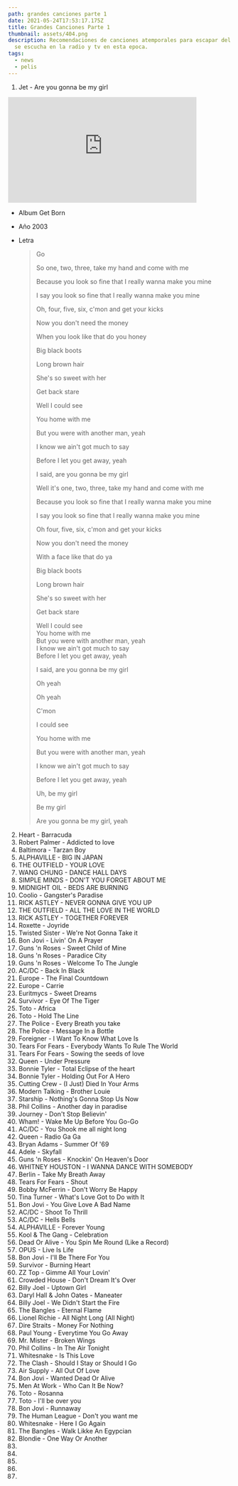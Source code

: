 ```yaml
---
path: grandes canciones parte 1
date: 2021-05-24T17:53:17.175Z
title: Grandes Canciones Parte 1
thumbnail: assets/404.png
description: Recomendaciones de canciones atemporales para escapar del ruido que
  se escucha en la radio y tv en esta epoca.
tags:
  - news
  - pelis
---
```

1. Jet - Are you gonna be my girl 

<iframe style="margin: 0 auto; display:block width: 424px, height:238px" width="424" height="238" src="https://www.youtube.com/embed/tuK6n2Lkza0" frameborder="0" allow="accelerometer; autoplay; encrypted-media; gyroscope; picture-in-picture" allowfullscreen></iframe>

* Album Get Born
* Año 2003
* Letra

  > Go
  >
  > So one, two, three, take my hand and come with me
  >
  > Because you look so fine that I really wanna make you mine
  >
  > I say you look so fine that I really wanna make you mine
  >
  > Oh, four, five, six, c'mon and get your kicks
  >
  > Now you don't need the money
  >
  > When you look like that do you honey
  >
  >
  > Big black boots
  >
  > Long brown hair
  >
  > She's so sweet with her
  > 
  > Get back stare
  >
  > Well I could see
  >
  > You home with me
  >
  > But you were with another man, yeah
  >
  > I know we ain't got much to say
  > 
  > Before I let you get away, yeah
  >
  > I said, are you gonna be my girl
  >
  > Well it's one, two, three, take my hand and come with me
  >
  > Because you look so fine that I really wanna make you mine
  >
  > I say you look so fine that I really wanna make you mine
  >
  > Oh four, five, six, c'mon and get your kicks
  >
  > Now you don't need the money
  >
  > With a face like that do ya
  >
  > Big black boots
  >
  > Long brown hair
  >
  > She's so sweet with her
  >
  > Get back stare
  >
  >
  > Well I could see\
  > You home with me\
  > But you were with another man, yeah\
  > I know we ain't got much to say\
  > Before I let you get away, yeah
  >
  > I said, are you gonna be my girl
  >
  > Oh yeah
  >
  > Oh yeah
  >
  > C'mon
  >
  > I could see
  >
  > You home with me
  >
  > But you were with another man, yeah
  >
  > I know we ain't got much to say
  >
  > Before I let you get away, yeah
  >
  > Uh, be my girl
  >
  > Be my girl
  >
  > Are you gonna be my girl, yeah

2. Heart - Barracuda
3. Robert Palmer - Addicted to love
4. Baltimora - Tarzan Boy
5. ALPHAVILLE - BIG IN JAPAN
6. THE OUTFIELD - YOUR LOVE
7. WANG CHUNG - DANCE HALL DAYS
8. SIMPLE MINDS - DON'T YOU FORGET ABOUT ME
9. MIDNIGHT OIL - BEDS ARE BURNING
10. Coolio - Gangster's Paradise
11. RICK ASTLEY - NEVER GONNA GIVE YOU UP
12. THE OUTFIELD - ALL THE LOVE IN THE WORLD
13. RICK ASTLEY - TOGETHER FOREVER
14. Roxette - Joyride
15. Twisted Sister - We're Not Gonna Take it
16. Bon Jovi - Livin' On A Prayer
17. Guns 'n Roses - Sweet Child of Mine
18. Guns 'n Roses - Paradice City
19. Guns 'n Roses - Welcome To The Jungle
20. AC/DC - Back In Black
21. Europe - The Final Countdown
22. Europe - Carrie
23. Euritmycs - Sweet Dreams
24. Survivor - Eye Of The Tiger
25. Toto - Africa
26. Toto - Hold The Line
27. The Police - Every Breath you take
28. The Police - Message In a Bottle
29. Foreigner - I Want To Know What Love Is
30. Tears For Fears - Everybody Wants To Rule The World
31. Tears For Fears - Sowing the seeds of love
32. Queen - Under Pressure
33. Bonnie Tyler - Total Eclipse of the heart
34. Bonnie Tyler - Holding Out For A Hero 
35. Cutting Crew - (I Just) Died In Your Arms
36. Modern Talking - Brother Louie
37. Starship - Nothing's Gonna Stop Us Now
38. Phil Collins - Another day in paradise
39. Journey - Don't Stop Believin'
40. Wham! - Wake Me Up Before You Go-Go
41. AC/DC - You Shook me all night long
42. Queen - Radio Ga Ga
43. Bryan Adams - Summer Of '69
44. Adele - Skyfall
45. Guns 'n Roses - Knockin' On Heaven's Door
46. WHITNEY HOUSTON - I WANNA DANCE WITH SOMEBODY
47. Berlin - Take My Breath Away
48. Tears For Fears - Shout
49. Bobby McFerrin - Don't Worry Be Happy
50. Tina Turner - What's Love Got to Do with It
51. Bon Jovi - You Give Love A Bad Name
52. AC/DC - Shoot To Thrill
53. AC/DC - Hells Bells
54. ALPHAVILLE - Forever Young
55. Kool & The Gang - Celebration 
56. Dead Or Alive - You Spin Me Round (Like a Record)
57. OPUS - Live Is Life
58. Bon Jovi - I'll Be There For You
59. Survivor - Burning Heart
60. ZZ Top - Gimme All Your Lovin'
61. Crowded House - Don't Dream It's Over
62. Billy Joel - Uptown Girl
63. Daryl Hall & John Oates - Maneater
64. Billy Joel - We Didn't Start the Fire 
65. The Bangles - Eternal Flame
66. Lionel Richie - All Night Long (All Night)
67. Dire Straits - Money For Nothing
68. Paul Young - Everytime You Go Away
69. Mr. Mister - Broken Wings
70. Phil Collins - In The Air Tonight
71. Whitesnake - Is This Love
72. The Clash - Should I Stay or Should I Go 
73. Air Supply - All Out Of Love
74. Bon Jovi - Wanted Dead Or Alive
75. Men At Work - Who Can It Be Now?
76. Toto - Rosanna
77. Toto - I'll be over you
78. Bon Jovi - Runnaway
79. The Human League - Don't you want me
80. Whitesnake - Here I Go Again 
81. The Bangles - Walk Likke An Egypcian
82. Blondie - One Way Or Another
83. 
84.
85.
86.
87.